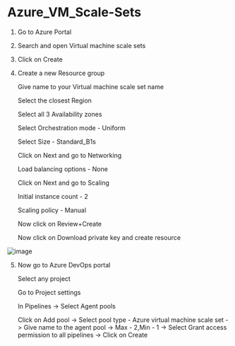 # Azure_VM_Scale-Sets

1. Go to Azure Portal


2. Search and open Virtual machine scale sets


3. Click on Create


4. Create a new Resource group 

    Give name to your Virtual machine scale set name
    
    Select the closest Region
    
    Select all 3 Availability zones 
    
    Select Orchestration mode - Uniform 
    
    Select Size - Standard_B1s
    
    Click on Next and go to Networking
    
    Load balancing options - None 
    
    Click on Next and go to Scaling 
    
    Initial instance count - 2
    
    Scaling policy - Manual
    
    Now click on Review+Create
    
    Now click on Download private key and create resource

![image](https://github.com/Pavan-1997/Azure_VM_Scale-Sets/assets/32020205/df2538ce-4d73-490e-8cd1-153a03d09060)

5. Now go to Azure DevOps portal 

    Select any project
    
    Go to Project settings
    
    In Pipelines -> Select Agent pools
    
    Click on Add pool -> Select pool type - Azure virtual machine scale set -> Give name to the agent pool -> Max - 2,Min - 1 -> Select Grant access permission to all pipelines -> Click on Create
